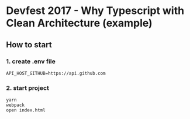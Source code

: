# Devfest 2017 - Why Typescript with Clean Architecture (example)

## How to start
### 1. create .env file
```
API_HOST_GITHUB=https://api.github.com
```

### 2. start project
```
yarn
webpack
open index.html
```
